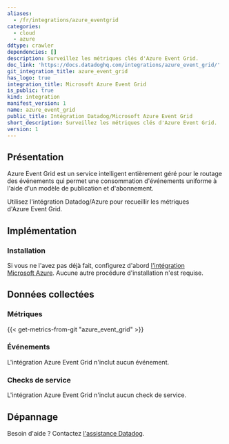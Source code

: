 ```yaml
---
aliases:
  - /fr/integrations/azure_eventgrid
categories:
  - cloud
  - azure
ddtype: crawler
dependencies: []
description: Surveillez les métriques clés d'Azure Event Grid.
doc_link: 'https://docs.datadoghq.com/integrations/azure_event_grid/'
git_integration_title: azure_event_grid
has_logo: true
integration_title: Microsoft Azure Event Grid
is_public: true
kind: integration
manifest_version: 1
name: azure_event_grid
public_title: Intégration Datadog/Microsoft Azure Event Grid
short_description: Surveillez les métriques clés d'Azure Event Grid.
version: 1
---
```

## Présentation

Azure Event Grid est un service intelligent entièrement géré pour le routage des événements qui permet une consommation d'événements uniforme à l'aide d'un modèle de publication et d'abonnement.

Utilisez l'intégration Datadog/Azure pour recueillir les métriques d'Azure Event Grid.

## Implémentation
### Installation

Si vous ne l'avez pas déjà fait, configurez d'abord [l'intégration Microsoft Azure][1]. Aucune autre procédure d'installation n'est requise.

## Données collectées
### Métriques
{{< get-metrics-from-git "azure_event_grid" >}}


### Événements
L'intégration Azure Event Grid n'inclut aucun événement.

### Checks de service
L'intégration Azure Event Grid n'inclut aucun check de service.

## Dépannage
Besoin d'aide ? Contactez [l'assistance Datadog][3].

[1]: https://docs.datadoghq.com/fr/integrations/azure/
[2]: https://github.com/DataDog/dogweb/blob/prod/integration/azure_event_grid/azure_event_grid_metadata.csv
[3]: https://docs.datadoghq.com/fr/help/


